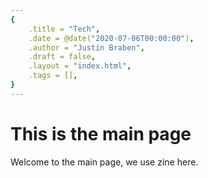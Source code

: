 ```yaml
---
{
    .title = "Tech",
    .date = @date("2020-07-06T00:00:00"),
    .author = "Justin Braben",
    .draft = false,
    .layout = "index.html",
    .tags = [],
}  
--- 
```


# This is the main page
Welcome to the main page, we use zine here.